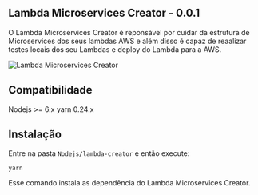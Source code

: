 ## Lambda Microservices Creator - 0.0.1

O Lambda Microservices Creator é reponsável por cuidar da estrutura de Microservices dos seus lambdas AWS e além disso é capaz de 
reaalizar testes locais dos seu Lambdas e deploy do Lambda para a AWS.

![Lambda Microservices Creator](https://s3-sa-east-1.amazonaws.com/lambda-microservices-creator/LogoTransparente.png)


## Compatibilidade

 Nodejs >= 6.x
 yarn 0.24.x
 
 
## Instalação

Entre na pasta `Nodejs/lambda-creator` e então execute:

```
yarn
```

Esse comando instala as dependência do Lambda Microservices Creator.